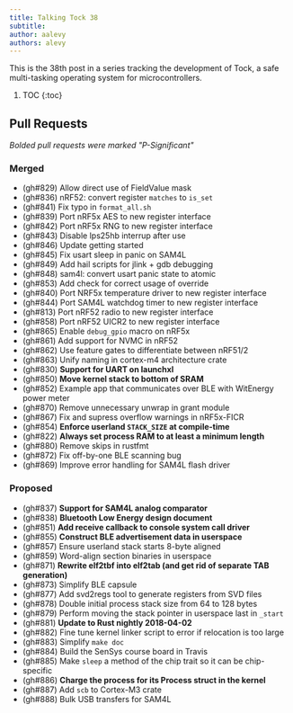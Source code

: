 ```yaml
---
title: Talking Tock 38
subtitle:
author: aalevy
authors: alevy
---
```


This is the 38th post in a series tracking the development of Tock, a safe
multi-tasking operating system for microcontrollers.

1. TOC
{:toc}

## Pull Requests

_Bolded pull requests were marked "P-Significant"_

### Merged

  * (gh#829) Allow direct use of FieldValue mask
  * (gh#836) nRF52: convert register `matches` to `is_set`
  * (gh#841) Fix typo in `format_all.sh`
  * (gh#839) Port nRF5x AES to new register interface
  * (gh#842) Port nRF5x RNG to new register interface
  * (gh#843) Disable lps25hb interrup after use
  * (gh#846) Update getting started
  * (gh#845) Fix usart sleep in panic on SAM4L
  * (gh#849) Add hail scripts for jlink + gdb debugging
  * (gh#848) sam4l: convert usart panic state to atomic
  * (gh#853) Add check for correct usage of override
  * (gh#840) Port NRF5x temperature driver to new register interface
  * (gh#844) Port SAM4L watchdog timer to new register interface
  * (gh#813) Port nRF52 radio to new register interface
  * (gh#858) Port nRF52 UICR2 to new register interface
  * (gh#865) Enable `debug_gpio` macro on nRF5x
  * (gh#861) Add support for NVMC in nRF52
  * (gh#862) Use feature gates to differentiate between nRF51/2
  * (gh#863) Unify naming in cortex-m4 architecture crate
  * (gh#830) **Support for UART on launchxl**
  * (gh#850) **Move kernel stack to bottom of SRAM**
  * (gh#852) Example app that communicates over BLE with WitEnergy power meter
  * (gh#870) Remove unnecessary unwrap in grant module
  * (gh#867) Fix and supress overflow warnings in nRF5x-FICR
  * (gh#854) **Enforce userland `STACK_SIZE` at compile-time**
  * (gh#822) **Always set process RAM to at least a minimum length**
  * (gh#880) Remove skips in rustfmt
  * (gh#872) Fix off-by-one BLE scanning bug
  * (gh#869) Improve error handling for SAM4L flash driver


### Proposed

  * (gh#837) **Support for SAM4L analog comparator**
  * (gh#838) **Bluetooth Low Energy design document**
  * (gh#851) **Add receive callback to console system call driver**
  * (gh#855) **Construct BLE advertisement data in userspace**
  * (gh#857) Ensure userland stack starts 8-byte aligned
  * (gh#859) Word-align section binaries in userspace
  * (gh#871) **Rewrite elf2tbf into elf2tab (and get rid of separate TAB generation)**
  * (gh#873) Simplify BLE capsule
  * (gh#877) Add svd2regs tool to generate registers from SVD files
  * (gh#878) Double initial process stack size from 64 to 128 bytes
  * (gh#879) Perform moving the stack pointer in userspace last in `_start`
  * (gh#881) **Update to Rust nightly 2018-04-02**
  * (gh#882) Fine tune kernel linker script to error if relocation is too large
  * (gh#883) Simplify `make doc`
  * (gh#884) Build the SenSys course board in Travis
  * (gh#885) Make `sleep` a method of the chip trait so it can be chip-specific
  * (gh#886) **Charge the process for its Process struct in the kernel**
  * (gh#887) Add `scb` to Cortex-M3 crate
  * (gh#888) Bulk USB transfers for SAM4L

